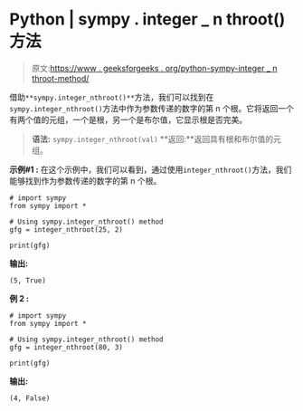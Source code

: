 # Python | sympy . integer _ n throot()方法

> 原文:[https://www . geeksforgeeks . org/python-sympy-integer _ n throot-method/](https://www.geeksforgeeks.org/python-sympy-integer_nthroot-method/)

借助`**sympy.integer_nthroot()**`方法，我们可以找到在`sympy.integer_nthroot()`方法中作为参数传递的数字的第 n 个根。它将返回一个有两个值的元组，一个是根，另一个是布尔值，它显示根是否完美。

> **语法:** `sympy.integer_nthroot(val)`
> **返回:**返回具有根和布尔值的元组。

**示例#1 :**
在这个示例中，我们可以看到，通过使用`integer_nthroot()`方法，我们能够找到作为参数传递的数字的第 n 个根。

```
# import sympy
from sympy import *

# Using sympy.integer_nthroot() method
gfg = integer_nthroot(25, 2)

print(gfg)
```

**输出:**

```
(5, True)

```

**例 2 :**

```
# import sympy
from sympy import *

# Using sympy.integer_nthroot() method
gfg = integer_nthroot(80, 3)

print(gfg)
```

**输出:**

```
(4, False)

```